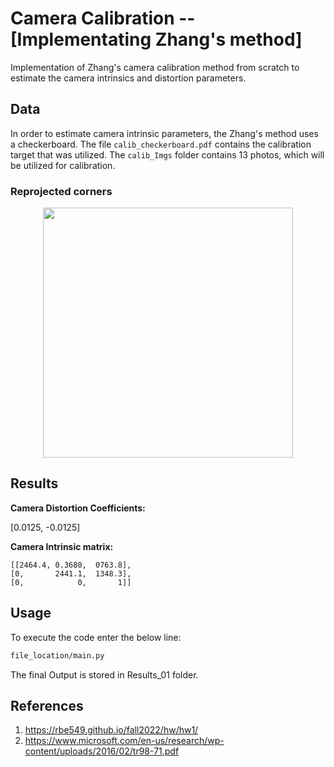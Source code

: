 # Camera Calibration -- [Implementating Zhang's method]

Implementation of Zhang's camera calibration method from scratch to estimate the camera intrinsics and distortion parameters.

## Data

In order to estimate camera intrinsic parameters, the Zhang's method uses a checkerboard. The file `calib_checkerboard.pdf` contains the calibration target that was utilized. The `calib_Imgs` folder contains 13 photos, which will be utilized for calibration.

### Reprojected corners

<p align="center">
  <img src="Results/Reprojected_corners/reprojected_corners1.png" width="400" />
</p>

## Results


**Camera Distortion Coefficients:**

[0.0125, -0.0125]



**Camera Intrinsic matrix:**

```
[[2464.4, 0.3680,  0763.8],
[0,       2441.1,  1348.3], 
[0,            0,       1]]
```

## Usage

To execute the code enter the below line:

```bash
file_location/main.py
```

The final Output is stored in Results_01 folder.

## References

1. https://rbe549.github.io/fall2022/hw/hw1/
2. https://www.microsoft.com/en-us/research/wp-content/uploads/2016/02/tr98-71.pdf


